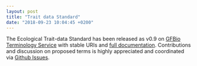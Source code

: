 ```yaml
---
layout: post
title: "Trait data Standard"
date: "2018-09-23 10:04:45 +0200"
---
```


The Ecological Trait-data Standard has been released as v0.9 on [GFBio Terminology Service](https://terminologies.gfbio.org/terminology/?ontology=ETS) with stable URIs and [full documentation](https://terminologies.gfbio.org/terms/ets/pages/). Contributions and discussion on proposed terms is highly appreciated and coordinated via [Github Issues](https://github.com/EcologicalTraitData/ETS/issues).
